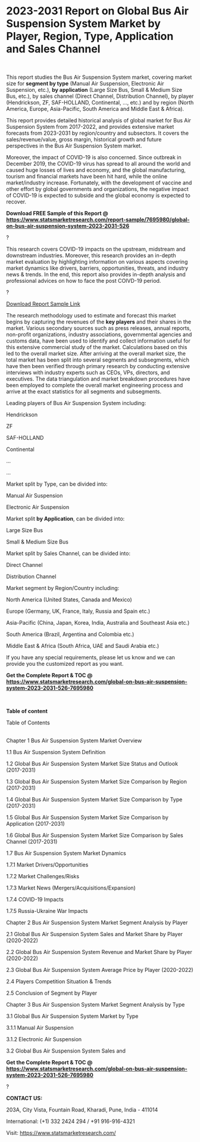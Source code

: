 <h1>2023-2031 Report on Global Bus Air Suspension System Market by Player, Region, Type, Application and Sales Channel</h1><br/><p>This report studies the Bus Air Suspension System market, covering market size for <strong>segment by type</strong> (Manual Air Suspension, Electronic Air Suspension, etc.), <strong>by application</strong> (Large Size Bus, Small & Medium Size Bus, etc.), by sales channel (Direct Channel, Distribution Channel), by player (Hendrickson, ZF, SAF-HOLLAND, Continental, ..., etc.) and by region (North America, Europe, Asia-Pacific, South America and Middle East & Africa).</p>
 
 
 
 <p>This report provides detailed historical analysis of global market for Bus Air Suspension System from 2017-2022, and provides extensive market forecasts from 2023-2031 by region/country and subsectors. It covers the sales/revenue/value, gross margin, historical growth and future perspectives in the Bus Air Suspension System market.</p>
 
 
 
 <p>Moreover, the impact of COVID-19 is also concerned. Since outbreak in December 2019, the COVID-19 virus has spread to all around the world and caused huge losses of lives and economy, and the global manufacturing, tourism and financial markets have been hit hard, while the online market/industry increase. Fortunately, with the development of vaccine and other effort by global governments and organizations, the negative impact of COVID-19 is expected to subside and the global economy is expected to recover.</p>
 
 
 
 <div><b>Download FREE Sample of this Report @ <a href="https://www.statsmarketresearch.com/download-free-sample/7695980/global-on-bus-air-suspension-system-2023-2031-526">https://www.statsmarketresearch.com/report-sample/7695980/global-on-bus-air-suspension-system-2023-2031-526</a></b></div>
 
 
 
 <p>? </p>
 
 
 
 <p>This research covers COVID-19 impacts on the upstream, midstream and downstream industries. Moreover, this research provides an in-depth market evaluation by highlighting information on various aspects covering market dynamics like drivers, barriers, opportunities, threats, and industry news & trends. In the end, this report also provides in-depth analysis and professional advices on how to face the post COIVD-19 period.</p>
 
 
 
 <p>? </p>
 
 
 
 <p><a href="https://www.statsmarketresearch.com/download-free-sample/7695980/global-on-bus-air-suspension-system-2023-2031-526">Download Report Sample Link</a></p>
 
 
 
 <p>The research methodology used to estimate and forecast this market begins by capturing the revenues of the <strong>key players</strong> and their shares in the market. Various secondary sources such as press releases, annual reports, non-profit organizations, industry associations, governmental agencies and customs data, have been used to identify and collect information useful for this extensive commercial study of the market. Calculations based on this led to the overall market size. After arriving at the overall market size, the total market has been split into several segments and subsegments, which have then been verified through primary research by conducting extensive interviews with industry experts such as CEOs, VPs, directors, and executives. The data triangulation and market breakdown procedures have been employed to complete the overall market engineering process and arrive at the exact statistics for all segments and subsegments.</p>
 
 
 
 <p>Leading players of Bus Air Suspension System including:</p>
 
 
 
 <p>Hendrickson</p>
 
 
 
 <p>ZF</p>
 
 
 
 <p>SAF-HOLLAND</p>
 
 
 
 <p>Continental</p>
 
 
 
 <p>...</p>
 
 
 
 <p>...</p>
 
 
 
 <p>Market split by Type, can be divided into:</p>
 
 
 
 <p>Manual Air Suspension</p>
 
 
 
 <p>Electronic Air Suspension</p>
 
 
 
 <p>Market split <strong>by Application</strong>, can be divided into:</p>
 
 
 
 <p>Large Size Bus</p>
 
 
 
 <p>Small & Medium Size Bus</p>
 
 
 
 <p>Market split by Sales Channel, can be divided into:</p>
 
 
 
 <p>Direct Channel</p>
 
 
 
 <p>Distribution Channel</p>
 
 
 
 <p>Market segment by Region/Country including:</p>
 
 
 
 <p>North America (United States, Canada and Mexico)</p>
 
 
 
 <p>Europe (Germany, UK, France, Italy, Russia and Spain etc.)</p>
 
 
 
 <p>Asia-Pacific (China, Japan, Korea, India, Australia and Southeast Asia etc.)</p>
 
 
 
 <p>South America (Brazil, Argentina and Colombia etc.)</p>
 
 
 
 <p>Middle East & Africa (South Africa, UAE and Saudi Arabia etc.)</p>
 
 
 
 <p>If you have any special requirements, please let us know and we can provide you the customized report as you want.</p>
 
 
 
 <div><b>Get the Complete Report & TOC @ <a href="https://www.statsmarketresearch.com/global-on-bus-air-suspension-system-2023-2031-526-7695980">https://www.statsmarketresearch.com/global-on-bus-air-suspension-system-2023-2031-526-7695980</a></b></div>
 
 
 
 <p><br />
 
 <b>Table of content</b></p>
 
 
 
 <p>Table of Contents<br />
 
 <br />
 
 Chapter 1 Bus Air Suspension System Market Overview<br />
 
 1.1 Bus Air Suspension System Definition<br />
 
 1.2 Global Bus Air Suspension System Market Size Status and Outlook (2017-2031)<br />
 
 1.3 Global Bus Air Suspension System Market Size Comparison by Region (2017-2031)<br />
 
 1.4 Global Bus Air Suspension System Market Size Comparison by Type (2017-2031)<br />
 
 1.5 Global Bus Air Suspension System Market Size Comparison by Application (2017-2031)<br />
 
 1.6 Global Bus Air Suspension System Market Size Comparison by Sales Channel (2017-2031)<br />
 
 1.7 Bus Air Suspension System Market Dynamics<br />
 
 1.7.1 Market Drivers/Opportunities<br />
 
 1.7.2 Market Challenges/Risks<br />
 
 1.7.3 Market News (Mergers/Acquisitions/Expansion)<br />
 
 1.7.4 COVID-19 Impacts<br />
 
 1.7.5 Russia-Ukraine War Impacts<br />
 
 Chapter 2 Bus Air Suspension System Market Segment Analysis by Player<br />
 
 2.1 Global Bus Air Suspension System Sales and Market Share by Player (2020-2022)<br />
 
 2.2 Global Bus Air Suspension System Revenue and Market Share by Player (2020-2022)<br />
 
 2.3 Global Bus Air Suspension System Average Price by Player (2020-2022)<br />
 
 2.4 Players Competition Situation & Trends<br />
 
 2.5 Conclusion of Segment by Player<br />
 
 Chapter 3 Bus Air Suspension System Market Segment Analysis by Type<br />
 
 3.1 Global Bus Air Suspension System Market by Type<br />
 
 3.1.1 Manual Air Suspension<br />
 
 3.1.2 Electronic Air Suspension<br />
 
 3.2 Global Bus Air Suspension System Sales and</p>
 
 
 
 <div><b>Get the Complete Report & TOC @ <a href="https://www.statsmarketresearch.com/global-on-bus-air-suspension-system-2023-2031-526-7695980">https://www.statsmarketresearch.com/global-on-bus-air-suspension-system-2023-2031-526-7695980</a></b></div>
 
 
 
 <p>? </p>
 
 
 
 <p><b>CONTACT US:</b><br />
 
 203A, City Vista, Fountain Road, Kharadi, Pune, India - 411014<br />
 
 International: (+1) 332 2424 294 / +91 916-916-4321<br />
 
 Visit: <a href="https://www.statsmarketresearch.com/">https://www.statsmarketresearch.com/</a></p>